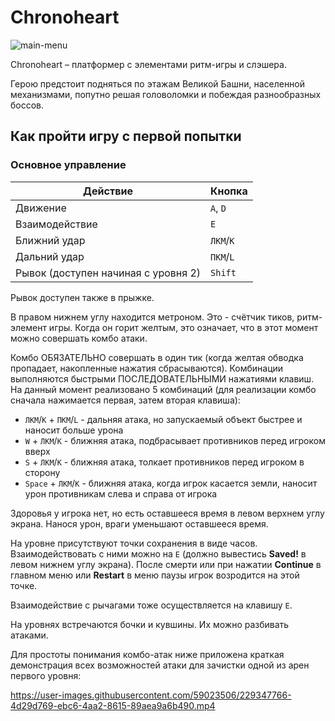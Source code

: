 # Chronoheart
![main-menu](https://user-images.githubusercontent.com/59023506/229347046-0618c414-57d4-4106-b0fd-588fa723e308.png)

Chronoheart – платформер с элементами ритм-игры и слэшера.

Герою предстоит подняться по этажам Великой Башни, населенной механизмами, попутно решая головоломки и побеждая разнообразных боссов. 

## Как пройти игру с первой попытки

### Основное управление
| Действие  | Кнопка |
| --- | --- |
| Движение  | `A`, `D` |
| Взаимодействие | `E` | 
| Ближний удар | `ЛКМ`/`K` |
| Дальний удар | `ПКМ`/`L` |
| Рывок (доступен начиная с уровня 2)  | `Shift` |

Рывок доступен также в прыжке.

В правом нижнем углу находится метроном. Это - счётчик тиков, ритм-элемент игры. Когда он горит желтым, это означает, что в этот момент можно совершать комбо атаки. 

Комбо ОБЯЗАТЕЛЬНО совершать в один тик (когда желтая обводка пропадает, накопленные нажатия сбрасываются). Комбинации выполняются быстрыми ПОСЛЕДОВАТЕЛЬНЫМИ нажатиями клавиш. На данный момент реализовано 5 комбинаций (для реализации комбо сначала нажимается первая, затем вторая клавиша):
- `ЛКМ`/`K` + `ПКМ`/`L` - дальняя атака, но запускаемый объект быстрее и наносит больше урона
- `W` + `ЛКМ`/`K` - ближняя атака, подбрасывает противников перед игроком вверх
- `S` + `ЛКМ`/`K` - ближняя атака, толкает противников перед игроком в сторону
- `Space` + `ЛКМ`/`K` - ближняя атака, когда игрок касается земли, наносит урон противникам слева и справа от игрока

Здоровья у игрока нет, но есть оставшееся время в левом верхнем углу экрана. Нанося урон, враги уменьшают оставшееся время.

На уровне присутствуют точки сохранения в виде часов. Взаимодействовать с ними можно на `E` (должно вывестись **Saved!** в левом нижнем углу экрана). После смерти или при нажатии **Continue** в главном меню или **Restart** в меню паузы игрок возродится на этой точке.

Взаимодействие с рычагами тоже осуществляется на клавишу `E`.

На уровнях встречаются бочки и кувшины. Их можно разбивать атаками.

Для простоты понимания комбо-атак ниже приложена краткая демонстрация всех возможностей атаки для зачистки одной из арен первого уровня:



https://user-images.githubusercontent.com/59023506/229347766-4d29d769-ebc6-4aa2-8615-89aea9a6b490.mp4

